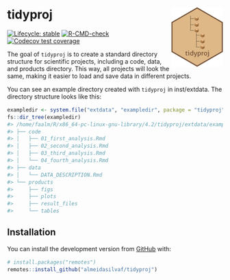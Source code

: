
<!-- README.md is generated from README.Rmd. Please edit that file -->

# tidyproj <img src="man/figures/logo.png" align="right" height="139" />

<!-- badges: start -->

[![Lifecycle:
stable](https://img.shields.io/badge/lifecycle-stable-brightgreen.svg)](https://lifecycle.r-lib.org/articles/stages.html#stable)
[![R-CMD-check](https://github.com/almeidasilvaf/tidyproj/workflows/R-CMD-check/badge.svg)](https://github.com/almeidasilvaf/tidyproj/actions)
[![Codecov test
coverage](https://codecov.io/gh/almeidasilvaf/tidyproj/branch/master/graph/badge.svg)](https://app.codecov.io/gh/almeidasilvaf/tidyproj?branch=master)
<!-- badges: end -->

The goal of `tidyproj` is to create a standard directory structure for
scientific projects, including a code, data, and products directory.
This way, all projects will look the same, making it easier to load and
save data in different projects.

You can see an example directory created with `tidyproj` in
inst/extdata. The directory structure looks like this:

``` r
exampledir <- system.file("extdata", "exampledir", package = "tidyproj")
fs::dir_tree(exampledir)
#> /home/faalm/R/x86_64-pc-linux-gnu-library/4.2/tidyproj/extdata/exampledir
#> ├── code
#> │   ├── 01_first_analysis.Rmd
#> │   ├── 02_second_analysis.Rmd
#> │   ├── 03_third_analysis.Rmd
#> │   └── 04_fourth_analysis.Rmd
#> ├── data
#> │   └── DATA_DESCRIPTION.Rmd
#> └── products
#>     ├── figs
#>     ├── plots
#>     ├── result_files
#>     └── tables
```

## Installation

You can install the development version from
[GitHub](https://github.com/) with:

``` r
# install.packages("remotes")
remotes::install_github("almeidasilvaf/tidyproj")
```
